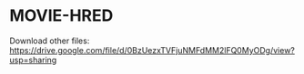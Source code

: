 # MOVIE-HRED

Download other files: https://drive.google.com/file/d/0BzUezxTVFjuNMFdMM2lFQ0MyODg/view?usp=sharing
